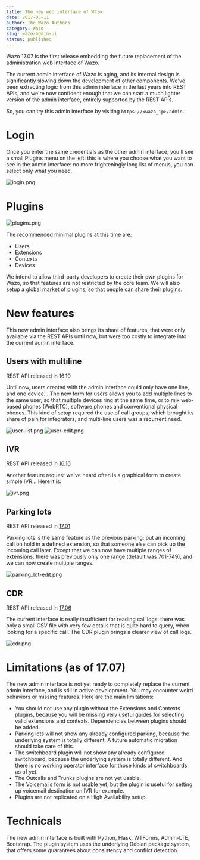 ```yaml
---
title: The new web interface of Wazo
date: 2017-05-11
author: The Wazo Authors
category: Wazo
slug: wazo-admin-ui
status: published
---
```


Wazo 17.07 is the first release embedding the future replacement of the administration web interface of Wazo.

The current admin interface of Wazo is aging, and its internal design is significantly slowing down the development of other components. We've been extracting logic from this admin interface in the last years into REST APIs, and we're now confident enough that we can start a much lighter version of the admin interface, entirely supported by the REST APIs.

So, you can try this admin interface by visiting `https://<wazo_ip>/admin`.

# Login

Once you enter the same credentials as the other admin interface, you'll see a small Plugins menu on the left: this is where you choose what you want to see in the admin interface: no more frighteningly long list of menus, you can select only what you need.

![login.png](../static/images/blog/wazo-admin-ui/login.png 'Login screenshot')

# Plugins

![plugins.png](../static/images/blog/wazo-admin-ui/plugins.png 'Plugins screenshot')

The recommended minimal plugins at this time are:

- Users
- Extensions
- Contexts
- Devices

We intend to allow third-party developers to create their own plugins for Wazo, so that features are not restricted by the core team. We will also setup a global market of plugins, so that people can share their plugins.

# New features

This new admin interface also brings its share of features, that were only available via the REST APIs until now, but were too costly to integrate into the current admin interface.

## Users with multiline

REST API released in 16.10

Until now, users created with the admin interface could only have one line, and one device... The new form for users allows you to add multiple lines to the same user, so that multiple devices ring at the same time, or to mix web-based phones (WebRTC), software phones and conventional physical phones. This kind of setup required the use of call groups, which brought its share of pain for integrators, and multi-line users was a recurrent need.

![user-list.png](../static/images/blog/wazo-admin-ui/user-list.png 'User list screenshot')
![user-edit.png](../static/images/blog/wazo-admin-ui/user-edit.png 'User screenshot with multiple lines')

## IVR

REST API released in [16.16](/blog/sprint-review-1616)

Another feature request we've heard often is a graphical form to create simple IVR... Here it is:

![ivr.png](../static/images/blog/wazo-admin-ui/ivr.png 'IVR screenshot')

## Parking lots

REST API released in [17.01](/blog/sprint-review-1701)

Parking lots is the same feature as the previous parking: put an incoming call on hold in a defined extension, so that someone else can pick up the incoming call later. Except that we can now have multiple ranges of extensions: there was previously only one range (default was 701-749), and we can now create multiple ranges.

![parking_lot-edit.png](../static/images/blog/wazo-admin-ui/parking_lot-edit.png 'Parking Lot Screenshot')

## CDR

REST API released in [17.06](/blog/sprint-review-1706)

The current interface is really insufficient for reading call logs: there was only a small CSV file with very few details that is quite hard to query, when looking for a specific call. The CDR plugin brings a clearer view of call logs.

![cdr.png](../static/images/blog/wazo-admin-ui/cdr.png 'CDR screenshot')

# Limitations (as of 17.07)

The new admin interface is not yet ready to completely replace the current admin interface, and is still in active development. You may encounter weird behaviors or missing features. Here are the main limitations:

- You should not use any plugin without the Extensions and Contexts plugins, because you will be missing very useful guides for selecting valid extensions and contexts. Dependencies between plugins should be added.
- Parking lots will not show any already configured parking, because the underlying system is totally different. A future automatic migration should take care of this.
- The switchboard plugin will not show any already configured switchboard, because the underlying system is totally different. And there is no working operator interface for those kinds of switchboards as of yet.
- The Outcalls and Trunks plugins are not yet usable.
- The Voicemails form is not usable yet, but the plugin is useful for setting up voicemail destination on IVR for example.
- Plugins are not replicated on a High Availability setup.

# Technicals

The new admin interface is built with Python, Flask, WTForms, Admin-LTE, Bootstrap.
The plugin system uses the underlying Debian package system, that offers some guarantees about consistency and conflict detection.
